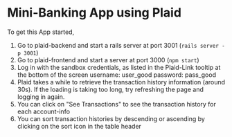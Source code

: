 # Mini-Banking App using Plaid

To get this App started,
1. Go to plaid-backend and start a rails server at port 3001 (`rails server -p 3001`)
2. Go to plaid-frontend and start a server at port 3000 (`npm start`)
3. Log in with the sandbox credentials, as listed in the Plaid-Link tooltip at the bottom of the screen
  username: user_good
  password: pass_good
4. Plaid takes a while to retrieve the transaction history information (around 30s). If the loading is taking too long, try refreshing the page and logging in again.
5. You can click on "See Transactions" to see the transaction history for each account-info
6. You can sort transaction histories by descending or ascending by clicking on the sort icon in the table header
